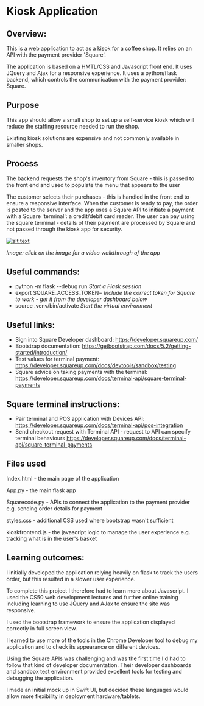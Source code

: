 
# Kiosk Application


## Overview:
This is a web application to act as a kisok for a coffee shop. 
It relies on an API with the payment provider 'Square'.

The application is based on a HMTL/CSS and Javascript front end. It uses JQuery and Ajax for a responsive experience.
It uses a python/flask backend, which controls the communication with the payment provider: Square.

## Purpose
This app should allow a small shop to set up a self-service kiosk which will reduce the staffing resource needed to run the shop.

Existing kiosk solutions are expensive and not commonly available in smaller shops. 

## Process
The backend requests the shop's inventory from Square - this is passed to the front end and used to populate the menu that appears to the user

The customer selects their purchases - this is handled in the front end to ensure a responsive interface.
When the customer is ready to pay, the order is posted to the server and the app uses a Square API to initiate a payment with a Square 'terminal': a credit/debit card reader.
The user can pay using the square terminal - details of their payment are processed by Square and not passed through the kiosk app for security.

[![alt text](https://img.youtube.com/vi/r4SIV6AEF-Y/0.jpg)](https://www.youtube.com/watch?v=r4SIV6AEF-Y)

*Image: click on the image for a video walkthrough of the app*


## Useful commands:
- python -m flask --debug run             *Start a Flask session*
- export SQUARE_ACCESS_TOKEN=     *Include the correct token for Square to work - get it from the developer dashboard below*
- source .venv/bin/activate       *Start the virtual environment*

## Useful links:
- Sign into Square Developer dashboard: https://developer.squareup.com/
- Bootstrap documentation: https://getbootstrap.com/docs/5.2/getting-started/introduction/
- Test values for terminal payment: https://developer.squareup.com/docs/devtools/sandbox/testing 
- Square advice on taking payments with the terminal: https://developer.squareup.com/docs/terminal-api/square-terminal-payments

## Square terminal instructions:
- Pair terminal and POS application with Devices API: https://developer.squareup.com/docs/terminal-api/pos-integration
- Send checkout request with Terminal API - request to API can specify terminal behaviours https://developer.squareup.com/docs/terminal-api/square-terminal-payments

## Files used
Index.html - the main page of the application

App.py - the main flask app

Squarecode.py - APIs to connect the application to the payment provider e.g. sending order details for payment

styles.css - additional CSS used where bootstrap wasn't sufficient

kioskfrontend.js - the javascript logic to manage the user experience e.g. tracking what is in the user's basket

## Learning outcomes:
I initially developed the application relying heavily on flask to track the users order, but this resulted in a slower user experience. 

To complete this project I therefore had to learn more about Javascript. I used the CS50 web development lectures and further online training including learning to use JQuery and AJax to ensure the site was responsive.

I used the bootstrap framework to ensure the application displayed correctly in full screen view.

I learned to use more of the tools in the Chrome Developer tool to debug my application and to check its appearance on different devices. 

Using the Square APIs was challenging and was the first time I'd had to follow that kind of developer documentation. Their developer dashboards and sandbox test environment provided excellent tools for testing and debugging the application. 

I made an initial mock up in Swift UI, but decided these languages would allow more flexibility in deployment hardware/tablets. 
